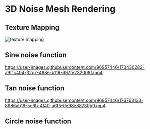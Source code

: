 # 3D Noise Mesh Rendering
## Texture Mapping
![texture mapping](https://user-images.githubusercontent.com/96957446/170505824-e61eabf2-490a-4a7d-bad0-9094cbeacbbd.PNG)

## Sine noise function

https://user-images.githubusercontent.com/96957446/173436282-a9f1c404-32c7-488e-b119-697fe232008f.mp4

## Tan noise function

https://user-images.githubusercontent.com/96957446/176763133-8986ab18-5e9b-4f40-a6f5-0e98e88780b0.mp4

## Circle noise function

